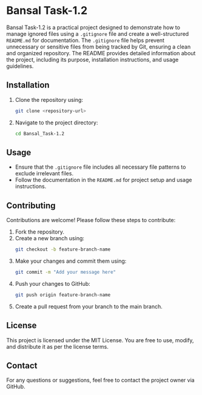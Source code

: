 # Bansal Task-1.2

Bansal Task-1.2 is a practical project designed to demonstrate how to manage ignored files using a `.gitignore` file and create a well-structured `README.md` for documentation. The `.gitignore` file helps prevent unnecessary or sensitive files from being tracked by Git, ensuring a clean and organized repository. The README provides detailed information about the project, including its purpose, installation instructions, and usage guidelines. 

## Installation
1. Clone the repository using:
    ```bash
    git clone <repository-url>
    ```
2. Navigate to the project directory:
    ```bash
    cd Bansal_Task-1.2
    ```

## Usage
- Ensure that the `.gitignore` file includes all necessary file patterns to exclude irrelevant files.
- Follow the documentation in the `README.md` for project setup and usage instructions.

## Contributing
Contributions are welcome! Please follow these steps to contribute:
1. Fork the repository.
2. Create a new branch using:
    ```bash
    git checkout -b feature-branch-name
    ```
3. Make your changes and commit them using:
    ```bash
    git commit -m "Add your message here"
    ```
4. Push your changes to GitHub:
    ```bash
    git push origin feature-branch-name
    ```
5. Create a pull request from your branch to the main branch.

## License
This project is licensed under the MIT License. You are free to use, modify, and distribute it as per the license terms.

## Contact
For any questions or suggestions, feel free to contact the project owner via GitHub.
